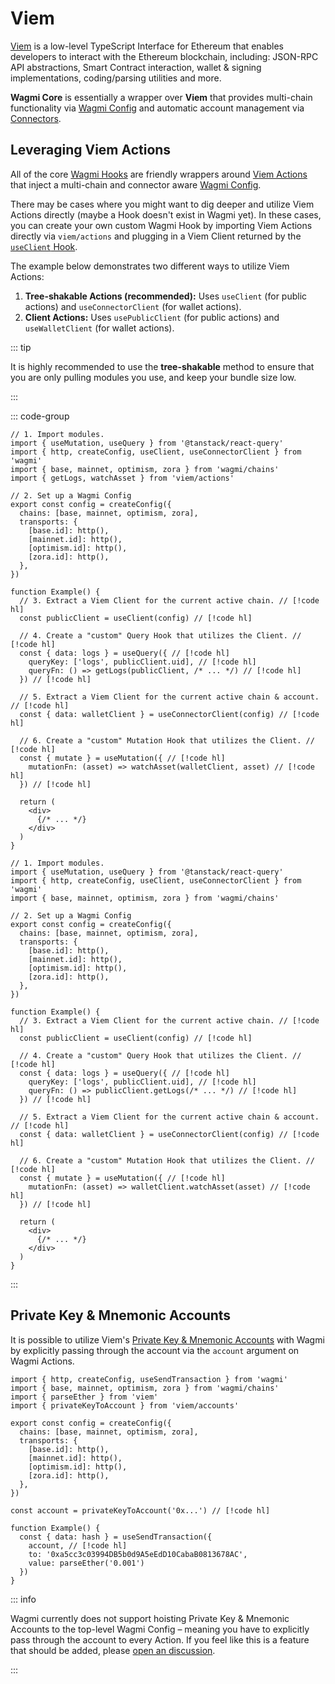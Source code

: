 # Viem

[Viem](https://viem.sh) is a low-level TypeScript Interface for Ethereum that enables developers to interact with the Ethereum blockchain, including: JSON-RPC API abstractions, Smart Contract interaction, wallet & signing implementations, coding/parsing utilities and more.

**Wagmi Core** is essentially a wrapper over **Viem** that provides multi-chain functionality via [Wagmi Config](/react/api/createConfig) and automatic account management via [Connectors](/react/api/connectors).

## Leveraging Viem Actions

All of the core [Wagmi Hooks](/react/api/actions) are friendly wrappers around [Viem Actions](https://viem.sh/docs/actions/public/introduction.html) that inject a multi-chain and connector aware [Wagmi Config](/react/api/createConfig).

There may be cases where you might want to dig deeper and utilize Viem Actions directly (maybe a Hook doesn't exist in Wagmi yet). In these cases, you can create your own custom Wagmi Hook by importing Viem Actions directly via `viem/actions` and plugging in a Viem Client returned by the [`useClient` Hook](/react/api/actions/useClient).

The example below demonstrates two different ways to utilize Viem Actions:

1. **Tree-shakable Actions (recommended):** Uses `useClient` (for public actions) and `useConnectorClient` (for wallet actions).
2. **Client Actions:** Uses `usePublicClient` (for public actions) and  `useWalletClient` (for wallet actions).

::: tip

It is highly recommended to use the **tree-shakable** method to ensure that you are only pulling modules you use, and keep your bundle size low.

:::

::: code-group

```tsx [Tree-shakable Actions]
// 1. Import modules. 
import { useMutation, useQuery } from '@tanstack/react-query'
import { http, createConfig, useClient, useConnectorClient } from 'wagmi' 
import { base, mainnet, optimism, zora } from 'wagmi/chains' 
import { getLogs, watchAsset } from 'viem/actions'

// 2. Set up a Wagmi Config 
export const config = createConfig({ 
  chains: [base, mainnet, optimism, zora], 
  transports: { 
    [base.id]: http(), 
    [mainnet.id]: http(), 
    [optimism.id]: http(), 
    [zora.id]: http(), 
  }, 
}) 

function Example() {
  // 3. Extract a Viem Client for the current active chain. // [!code hl]
  const publicClient = useClient(config) // [!code hl]

  // 4. Create a "custom" Query Hook that utilizes the Client. // [!code hl]
  const { data: logs } = useQuery({ // [!code hl]
    queryKey: ['logs', publicClient.uid], // [!code hl]
    queryFn: () => getLogs(publicClient, /* ... */) // [!code hl]
  }) // [!code hl]
  
  // 5. Extract a Viem Client for the current active chain & account. // [!code hl]
  const { data: walletClient } = useConnectorClient(config) // [!code hl]

  // 6. Create a "custom" Mutation Hook that utilizes the Client. // [!code hl]
  const { mutate } = useMutation({ // [!code hl]
    mutationFn: (asset) => watchAsset(walletClient, asset) // [!code hl]
  }) // [!code hl]

  return (
    <div>
      {/* ... */}
    </div>
  )
}
```

```tsx [Client Actions]
// 1. Import modules. 
import { useMutation, useQuery } from '@tanstack/react-query'
import { http, createConfig, useClient, useConnectorClient } from 'wagmi' 
import { base, mainnet, optimism, zora } from 'wagmi/chains' 

// 2. Set up a Wagmi Config 
export const config = createConfig({ 
  chains: [base, mainnet, optimism, zora], 
  transports: { 
    [base.id]: http(), 
    [mainnet.id]: http(), 
    [optimism.id]: http(), 
    [zora.id]: http(), 
  }, 
}) 

function Example() {
  // 3. Extract a Viem Client for the current active chain. // [!code hl]
  const publicClient = useClient(config) // [!code hl]

  // 4. Create a "custom" Query Hook that utilizes the Client. // [!code hl]
  const { data: logs } = useQuery({ // [!code hl]
    queryKey: ['logs', publicClient.uid], // [!code hl]
    queryFn: () => publicClient.getLogs(/* ... */) // [!code hl]
  }) // [!code hl]
  
  // 5. Extract a Viem Client for the current active chain & account. // [!code hl]
  const { data: walletClient } = useConnectorClient(config) // [!code hl]

  // 6. Create a "custom" Mutation Hook that utilizes the Client. // [!code hl]
  const { mutate } = useMutation({ // [!code hl]
    mutationFn: (asset) => walletClient.watchAsset(asset) // [!code hl]
  }) // [!code hl]

  return (
    <div>
      {/* ... */}
    </div>
  )
}
```

:::

## Private Key & Mnemonic Accounts

It is possible to utilize Viem's [Private Key & Mnemonic Accounts](https://viem.sh/docs/accounts/local.html) with Wagmi by explicitly passing through the account via the `account` argument on Wagmi Actions.

```tsx
import { http, createConfig, useSendTransaction } from 'wagmi' 
import { base, mainnet, optimism, zora } from 'wagmi/chains' 
import { parseEther } from 'viem'
import { privateKeyToAccount } from 'viem/accounts'

export const config = createConfig({ 
  chains: [base, mainnet, optimism, zora], 
  transports: { 
    [base.id]: http(), 
    [mainnet.id]: http(), 
    [optimism.id]: http(), 
    [zora.id]: http(), 
  }, 
}) 

const account = privateKeyToAccount('0x...') // [!code hl]

function Example() {
  const { data: hash } = useSendTransaction({
    account, // [!code hl]
    to: '0xa5cc3c03994DB5b0d9A5eEdD10CabaB0813678AC',
    value: parseEther('0.001')
  })
}
```

::: info

Wagmi currently does not support hoisting Private Key & Mnemonic Accounts to the top-level Wagmi Config – meaning you have to explicitly pass through the account to every Action. If you feel like this is a feature that should be added, please [open an discussion](https://github.com/wagmi-dev/wagmi/discussions/new?category=ideas).

:::